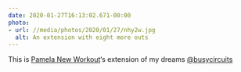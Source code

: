 ```yaml
---
date: 2020-01-27T16:13:02.671-00:00
photo:
- url: //media/photos/2020/01/27/nhy2w.jpg
  alt: An extension with eight more outs
---
```

This is [Pamela New Workout](https://busycircuits.com/alm017/)‘s extension of my dreams [@busycircuits](https://twitter.com/busycircuits)
